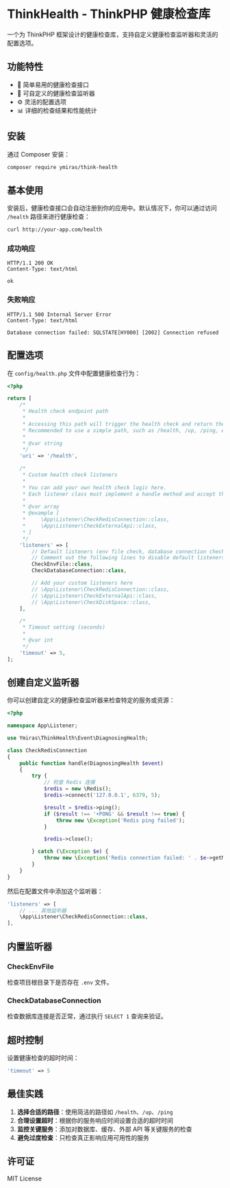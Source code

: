 # ThinkHealth - ThinkPHP 健康检查库

一个为 ThinkPHP 框架设计的健康检查库，支持自定义健康检查监听器和灵活的配置选项。

## 功能特性

- 🚀 简单易用的健康检查接口
- 🔧 可自定义的健康检查监听器
- ⚙️ 灵活的配置选项
- 📊 详细的检查结果和性能统计

## 安装

通过 Composer 安装：

```bash
composer require ymiras/think-health
```

## 基本使用

安装后，健康检查接口会自动注册到你的应用中。默认情况下，你可以通过访问 `/health` 路径来进行健康检查：

```bash
curl http://your-app.com/health
```

### 成功响应

```
HTTP/1.1 200 OK
Content-Type: text/html

ok
```

### 失败响应

```
HTTP/1.1 500 Internal Server Error
Content-Type: text/html

Database connection failed: SQLSTATE[HY000] [2002] Connection refused
```

## 配置选项

在 `config/health.php` 文件中配置健康检查行为：

```php
<?php

return [
    /*
     * Health check endpoint path
     *
     * Accessing this path will trigger the health check and return the application status.
     * Recommended to use a simple path, such as /health, /up, /ping, etc.
     *
     * @var string
     */
    'uri' => '/health',

    /*
     * Custom health check listeners
     *
     * You can add your own health check logic here.
     * Each listener class must implement a handle method and accept the DiagnosingHealth event.
     *
     * @var array
     * @example [
     *     \App\Listener\CheckRedisConnection::class,
     *     \App\Listener\CheckExternalApi::class,
     * ]
     */
    'listeners' => [
        // Default listeners (env file check, database connection check)
        // Comment out the following lines to disable default listeners
        CheckEnvFile::class,
        CheckDatabaseConnection::class,

        // Add your custom listeners here
        // \App\Listener\CheckRedisConnection::class,
        // \App\Listener\CheckExternalApi::class,
        // \App\Listener\CheckDiskSpace::class,
    ],

    /*
     * Timeout setting (seconds)
     *
     * @var int
     */
    'timeout' => 5,
];
```

## 创建自定义监听器

你可以创建自定义的健康检查监听器来检查特定的服务或资源：

```php
<?php

namespace App\Listener;

use Ymiras\ThinkHealth\Event\DiagnosingHealth;

class CheckRedisConnection
{
    public function handle(DiagnosingHealth $event)
    {
        try {
            // 检查 Redis 连接
            $redis = new \Redis();
            $redis->connect('127.0.0.1', 6379, 5);

            $result = $redis->ping();
            if ($result !== '+PONG' && $result !== true) {
                throw new \Exception('Redis ping failed');
            }

            $redis->close();

        } catch (\Exception $e) {
            throw new \Exception('Redis connection failed: ' . $e->getMessage());
        }
    }
}
```

然后在配置文件中添加这个监听器：

```php
'listeners' => [
    // ... 其他监听器
    \App\Listener\CheckRedisConnection::class,
],
```

## 内置监听器

### CheckEnvFile

检查项目根目录下是否存在 `.env` 文件。

### CheckDatabaseConnection

检查数据库连接是否正常，通过执行 `SELECT 1` 查询来验证。

## 超时控制

设置健康检查的超时时间：

```php
'timeout' => 5
```

## 最佳实践

1. **选择合适的路径**：使用简洁的路径如 `/health`、`/up`、`/ping`
2. **合理设置超时**：根据你的服务响应时间设置合适的超时时间
3. **监控关键服务**：添加对数据库、缓存、外部 API 等关键服务的检查
4. **避免过度检查**：只检查真正影响应用可用性的服务

## 许可证

MIT License
